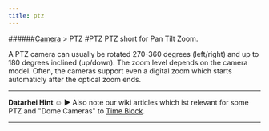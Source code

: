```yaml
---
title: ptz
---
```

######[Camera](../wiki/camera-technology.html) > PTZ
#PTZ
PTZ short for Pan Tilt Zoom.

A PTZ camera can usually be rotated 270-360 degrees (left/right) and up to 180 degrees inclined (up/down). The zoom level depends on the camera model. Often, the cameras support even a digital zoom which starts automaticly after the optical zoom ends.  

---  
**Datarhei Hint ☺** ► Also note our wiki articles which ist relevant for some PTZ and "Dome Cameras" to [Time Block](../wiki/timebLock.html).

---